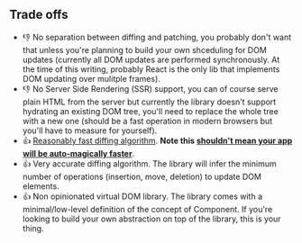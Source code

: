 ## Trade offs

- 👎 No separation between diffing and patching, you probably don't want that unless you're planning to build your own shceduling for DOM updates (currently all DOM updates are performed synchronously. At the time of this writing, probably React is the only lib that implements DOM updating over mulitple frames).
- 👎 No Server Side Rendering (SSR) support, you can of course serve plain HTML from the server but currently the library doesn't support hydrating an existing DOM tree, you'll need to replace the whole tree with a new one (should be a fast operation in modern browsers but you'll have to measure for yourself).
- 👍 [Reasonably fast diffing algorithm](https://rawgit.com/krausest/js-framework-benchmark/master/webdriver-ts-results/table.html). **Note this [shouldn't  mean your app will be auto-magically faster](https://github.com/facebook/react/issues/10703)**.
- 👍 Very accurate diffing algorithm. The library will infer the minimum number of operations (insertion, move, deletion) to update DOM elements.
- 👍 Non opinionated virtual DOM library. The library comes with a minimal/low-level definition of the concept of Component. If you're looking to build your own abstraction on top of the library, this is your thing.